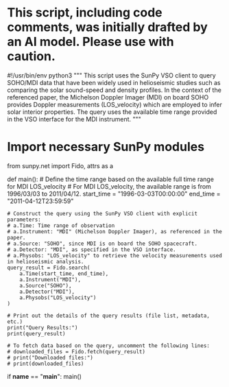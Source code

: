 # This script, including code comments, was initially drafted by an AI model. Please use with caution.

#!/usr/bin/env python3
"""
This script uses the SunPy VSO client to query SOHO/MDI data that have been widely used 
in helioseismic studies such as comparing the solar sound-speed and density profiles.
In the context of the referenced paper, the Michelson Doppler Imager (MDI) on board SOHO 
provides Doppler measurements (LOS_velocity) which are employed to infer solar interior properties.
The query uses the available time range provided in the VSO interface for the MDI instrument.
"""

# Import necessary SunPy modules
from sunpy.net import Fido, attrs as a

def main():
    # Define the time range based on the available full time range for MDI LOS_velocity
    # For MDI LOS_velocity, the available range is from 1996/03/03 to 2011/04/12.
    start_time = "1996-03-03T00:00:00"
    end_time = "2011-04-12T23:59:59"

    # Construct the query using the SunPy VSO client with explicit parameters:
    # a.Time: Time range of observation
    # a.Instrument: "MDI" (Michelson Doppler Imager), as referenced in the paper.
    # a.Source: "SOHO", since MDI is on board the SOHO spacecraft.
    # a.Detector: "MDI", as specified in the VSO interface.
    # a.Physobs: "LOS_velocity" to retrieve the velocity measurements used in helioseismic analysis.
    query_result = Fido.search(
        a.Time(start_time, end_time),
        a.Instrument("MDI"),
        a.Source("SOHO"),
        a.Detector("MDI"),
        a.Physobs("LOS_velocity")
    )

    # Print out the details of the query results (file list, metadata, etc.)
    print("Query Results:")
    print(query_result)

    # To fetch data based on the query, uncomment the following lines:
    # downloaded_files = Fido.fetch(query_result)
    # print("Downloaded files:")
    # print(downloaded_files)

if __name__ == "__main__":
    main()
